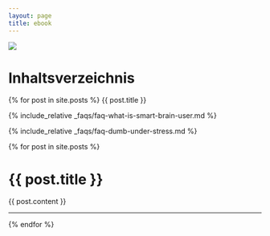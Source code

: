 ```yaml
---
layout: page
title: ebook
---
```

<div id="banner" style="overflow: hidden; display: inline-block;">
   <div class="image" style="max-width: 100%; max-height: 100%;">
       <img src ="assets/images/ebook-title-page.üdf" align="center">
   </div>
</div>
    
# Inhaltsverzeichnis
 {% for post in site.posts %}
      {{ post.title }}

{% include_relative _faqs/faq-what-is-smart-brain-user.md %}

{% include_relative _faqs/faq-dumb-under-stress.md %}

<div class="posts">
  {% for post in site.posts %}
  <div class="post">
    <h1 class="post-title">
      {{ post.title }}
    </h1>
      {{ post.content }}
    <hr>
  </div>
  {% endfor %}
</div>

<!---
{% include_relative _posts/2024-01-01-brainhack-productivity.md %}

{% include_relative _posts/2024-01-02-bodyhack-omega3.md %}

{% include_relative _posts/2024-01-03-bodyhack-microworkouts.md %}

{% include_relative _posts/2024-01-04-brainhack-neurogenese.md %}

{% include_relative _posts/2024-01-05-brainhack-smart-goals.md %}

{% include_relative _posts/2024-01-06-brain-hack-pause-the-movie.md %}

{% include_relative _posts/2024-01-07-magnesium-calm.md %}

{% include_relative _posts/2024-01-08-kluge-entscheidung.md %}

{% include_relative _posts/2024-01-09-bodyhack-exercise-snacking.md %}
-->

